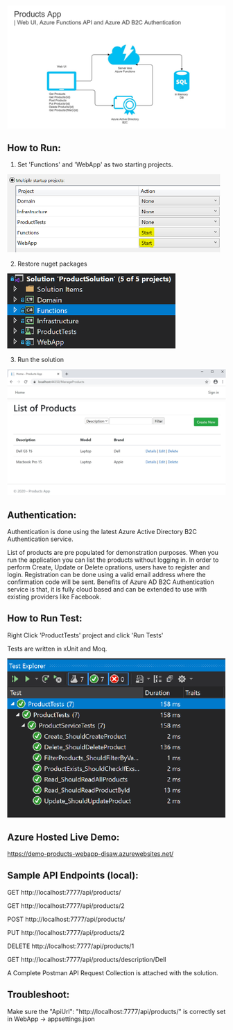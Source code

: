 ![Design](https://github.com/disaw/Demo-Azure-API-AD-B2C/blob/master/Documents/Design.JPG?raw=true)

## How to Run:

1. Set 'Functions' and 'WebApp' as two starting projects.

![Starting Projects](https://github.com/disaw/Demo-Azure-API-AD-B2C/blob/master/Documents/MultipleStartup.png?raw=true)


2. Restore nuget packages 

![Solution Structure](https://github.com/disaw/Demo-Azure-API-AD-B2C/blob/master/Documents/Projects.png?raw=true)


3. Run the solution

![Web UI](https://github.com/disaw/Demo-Azure-API-AD-B2C/blob/master/Documents/WebUI.JPG?raw=true)


## Authentication:

Authentication is done using the latest Azure Active Directory B2C Authentication service.

List of products are pre populated for demonstration purposes.
When you run the application you can list the products without logging in.
In order to perform Create, Update or Delete oprations, users have to register and login.
Registration can be done using a valid email address where the confirmation code will be sent.
Benefits of Azure AD B2C Authentication service is that, it is fully cloud based and can be extended to use with existing providers like Facebook.


## How to Run Test:

Right Click 'ProductTests' project and click 'Run Tests'

Tests are written in xUnit and Moq.

![Test](https://github.com/disaw/Demo-Azure-API-AD-B2C/blob/master/Documents/Tests.png?raw=true)


## Azure Hosted Live Demo:

https://demo-products-webapp-disaw.azurewebsites.net/


## Sample API Endpoints (local):

GET http://localhost:7777/api/products/

GET http://localhost:7777/api/products/2

POST http://localhost:7777/api/products/

PUT http://localhost:7777/api/products/2

DELETE http://localhost:7777/api/products/1

GET http://localhost:7777/api/products/description/Dell

A Complete Postman API Request Collection is attached with the solution.



## Troubleshoot:

Make sure the "ApiUrl": "http://localhost:7777/api/products/" is correctly set in WebApp -> appsettings.json


